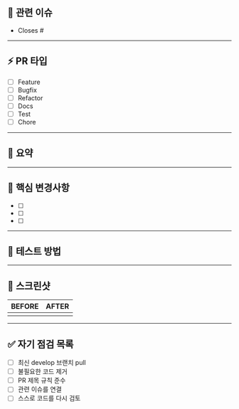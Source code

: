 ## 🎯 관련 이슈
- Closes #

---

## ⚡ PR 타입
- [ ] Feature
- [ ] Bugfix
- [ ] Refactor
- [ ] Docs
- [ ] Test
- [ ] Chore

---

## 📝 요약
---

## 🔑 핵심 변경사항
- [ ]
- [ ]
- [ ]

---

## 🧪 테스트 방법
---

## 📸 스크린샷
| BEFORE | AFTER |
|:---:|:---:|
| | |

---

## ✅ 자기 점검 목록
- [ ] 최신 develop 브랜치 pull
- [ ] 불필요한 코드 제거
- [ ] PR 제목 규칙 준수
- [ ] 관련 이슈를 연결
- [ ] 스스로 코드를 다시 검토